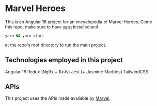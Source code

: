 # Marvel Heroes

This is an Angular 16 project for an encyclopedia of Marvel Heroes.
Clone this repo, make sure to have [yarn](https://classic.yarnpkg.com/lang/en/docs/install/) installed and

```sh
yarn && yarn start
```

at the repo's root directory to run the main project.

## Technologies employed in this project

Angular 16
Redux (NgRx + RxJs)
Jest (+ Jasmine Marbles)
TailwindCSS

## APIs

This project uses the APIs made available by [Marvel](https://developer.marvel.com/).
